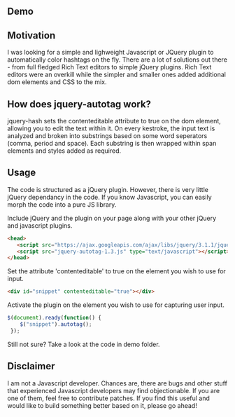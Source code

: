 
## Demo


## Motivation
I was looking for a simple and lighweight Javascript or JQuery plugin to automatically color hashtags on the fly. There are a lot of solutions out there - from full fledged Rich Text editors to simple jQuery plugins. Rich Text editors were an overkill while the simpler and smaller ones added additional dom elements and CSS to the mix. 

## How does jquery-autotag work?
jquery-hash sets the contenteditable attribute to true on the dom element, allowing you to edit the text within it. On every kestroke, the input text is analyzed and broken into substrings based on some word seperators (comma, period and space). Each substring is then wrapped within span elements and styles added as required. 

## Usage
The code is structured as a jQuery plugin. However, there is very little jQuery dependancy in the code. If you know Javascript, you can easily morph the code into a pure JS library. 

Include jQuery and the plugin on your page along with your other jQuery and javascript plugins.

```html
<head>
   <script src="https://ajax.googleapis.com/ajax/libs/jquery/3.1.1/jquery.min.js"></script>
   <script src="jquery-autotag-1.3.js" type="text/javascript"></script> 
</head>
```

Set the attribute 'contenteditable' to true on the element you wish to use for input.

```html
<div id="snippet" contenteditable="true"></div>
```

Activate the plugin on the element you wish to use for capturing user input.

```javascript
$(document).ready(function() {
    $("snippet").autotag();
 });
```

Still not sure? Take a look at the code in demo folder.


## Disclaimer
I am not a Javascript developer. Chances are, there are bugs and other stuff that experienced Javascript developers may find objectionable. If you are one of them, feel free to contribute patches. If you find this useful and would like to build something better based on it, please go ahead!
